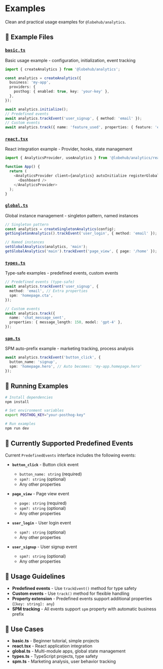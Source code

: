 # Examples

Clean and practical usage examples for `@lobehub/analytics`.

## 📁 Example Files

### [`basic.ts`](./basic.ts)

Basic usage example - configuration, initialization, event tracking

```typescript
import { createAnalytics } from '@lobehub/analytics';

const analytics = createAnalytics({
  business: 'my-app',
  providers: {
    posthog: { enabled: true, key: 'your-key' },
  },
});

await analytics.initialize();
// Predefined events
await analytics.trackEvent('user_signup', { method: 'email' });
// Custom events
await analytics.track({ name: 'feature_used', properties: { feature: 'export' } });
```

### [`react.tsx`](./react.tsx)

React integration example - Provider, hooks, state management

```typescript
import { AnalyticsProvider, useAnalytics } from '@lobehub/analytics/react';

function App() {
  return (
    <AnalyticsProvider client={analytics} autoInitialize registerGlobal>
      <Dashboard />
    </AnalyticsProvider>
  );
}
```

### [`global.ts`](./global.ts)

Global instance management - singleton pattern, named instances

```typescript
// Singleton pattern
const analytics = createSingletonAnalytics(config);
getSingletonAnalytics().trackEvent('user_login', { method: 'email' });

// Named instances
setGlobalAnalytics(analytics, 'main');
getGlobalAnalytics('main').trackEvent('page_view', { page: '/home' });
```

### [`types.ts`](./types.ts)

Type-safe examples - predefined events, custom events

```typescript
// Predefined events (type-safe)
await analytics.trackEvent('user_signup', {
  method: 'email', // Extra properties
  spm: 'homepage.cta',
});

// Custom events
await analytics.track({
  name: 'chat_message_sent',
  properties: { message_length: 150, model: 'gpt-4' },
});
```

### [`spm.ts`](./spm.ts)

SPM auto-prefix example - marketing tracking, process analysis

```typescript
await analytics.trackEvent('button_click', {
  button_name: 'signup',
  spm: 'homepage.hero', // Auto becomes: 'my-app.homepage.hero'
});
```

## 🚀 Running Examples

```bash
# Install dependencies
npm install

# Set environment variables
export POSTHOG_KEY="your-posthog-key"

# Run examples
npm run dev
```

## 🎯 Currently Supported Predefined Events

Current `PredefinedEvents` interface includes the following events:

- **`button_click`** - Button click event

  - `button_name: string` (required)
  - `spm?: string` (optional)
  - Any other properties

- **`page_view`** - Page view event

  - `page: string` (required)
  - `spm?: string` (optional)
  - Any other properties

- **`user_login`** - User login event

  - `spm?: string` (optional)
  - Any other properties

- **`user_signup`** - User signup event
  - `spm?: string` (optional)
  - Any other properties

## 📝 Usage Guidelines

- **Predefined events** - Use `trackEvent()` method for type safety
- **Custom events** - Use `track()` method for flexible handling
- **Property extension** - Predefined events support additional properties (`[key: string]: any`)
- **SPM tracking** - All events support `spm` property with automatic business prefix

## 🎯 Use Cases

- **basic.ts** - Beginner tutorial, simple projects
- **react.tsx** - React application integration
- **global.ts** - Multi-module apps, global state management
- **types.ts** - TypeScript projects, type safety
- **spm.ts** - Marketing analysis, user behavior tracking
